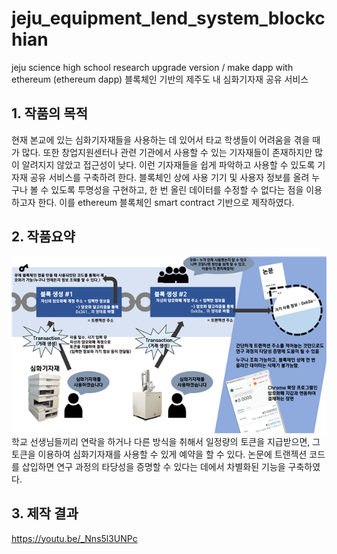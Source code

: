 # jeju_equipment_lend_system_blockchian

jeju science high school research upgrade version / make dapp with ethereum
(ethereum dapp) 블록체인 기반의 제주도 내 심화기자재 공유 서비스 

## 1. 작품의 목적
현재 본교에 있는 심화기자재들을 사용하는 데 있어서 타교 학생들이 어려움을 겪을 때가 많다. 또한 창업지원센터나 관련 기관에서 사용할 수 있는 기자재들이 존재하지만 많이 알려지지 않았고 접근성이 낮다. 이런 기자재들을 쉽게 파악하고 사용할 수 있도록 기자재 공유 서비스를 구축하려 한다. 블록체인 상에 사용 기기 및 사용자 정보를 올려 누구나 볼 수 있도록 투명성을 구현하고, 한 번 올린 데이터를 수정할 수 없다는 점을 이용하고자 한다. 이를 ethereum 블록체인 smart contract 기반으로 제작하였다. 

## 2. 작품요약
![ex_screenshot](./informimage.png)
학교 선생님들끼리 연락을 하거나 다른 방식을 취해서 일정량의 토큰을 지급받으면, 그 토큰을 이용하여 심화기자재를 사용할 수 있게 예약을 할 수 있다. 논문에 트랜젝션 코드를 삽입하면 연구 과정의 타당성을 증명할 수 있다는 데에서 차별화된 기능을 구축하였다.

## 3. 제작 결과
https://youtu.be/_Nns5l3UNPc
